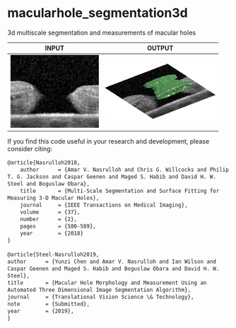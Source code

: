 # macularhole_segmentation3d
3d multiscale segmentation and measurements of macular holes<br/>

| INPUT | OUTPUT |
| ------------- | ------------- |
| <img src="https://github.com/amarvijai/macularhole_segmentation3d/blob/master/im/mh.png" width="200"> | <img src="https://github.com/amarvijai/macularhole_segmentation3d/blob/master/im/mhoutput.png" width="250"> |


If you find this code useful in your research and development, please consider citing:

    @article{Nasrulloh2018,
        author      = {Amar V. Nasrulloh and Chris G. Willcocks and Philip T. G. Jackson and Caspar Geenen and Maged S. Habib and David H. W. Steel and Boguslaw Obara},
        title       = {Multi-Scale Segmentation and Surface Fitting for Measuring 3-D Macular Holes},
        journal     = {IEEE Transactions on Medical Imaging},
        volume      = {37},
        number      = {2},
        pages       = {580-589},
        year        = {2018}
    }
    
    @article{Steel-Nasrulloh2019,
	author      = {Yunzi Chen and Amar V. Nasrulloh and Ian Wilson and Caspar Geenen and Maged S. Habib and Boguslaw Obara and David H. W. Steel},
	title       = {Macular Hole Morphology and Measurement Using an Automated Three Dimensional Image Segmentation Algorithm},
	journal     = {Translational Vision Science \& Technology},
	note 	    = {Submitted},
	year        = {2019},
    }
